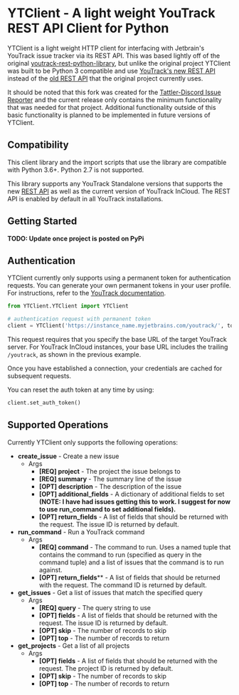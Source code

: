 # YTClient - A light weight YouTrack REST API Client for Python
YTClient is a light weight HTTP client for interfacing with Jetbrain's YouTrack issue tracker via its REST API. This was based
lightly off of the original [youtrack-rest-python-library](https://github.com/JetBrains/youtrack-rest-python-library), but 
unlike the original project YTClient was built to be Python 3 compatible and use [YouTrack's new REST API](https://www.jetbrains.com/help/youtrack/standalone/youtrack-rest-api-reference.html#youtrack-api-based-tools) 
instead of the [old REST API](https://www.jetbrains.com/help/youtrack/standalone/deprecated-rest-api-reference.html) that the original project currently uses.

It should be noted that this fork was created for the [Tattler-Discord Issue Reporter](https://github.com/JoshLee0915/Tattler-DiscordIssueReporter)
and the current release only contains the minimum functionality that was needed for that project. Additional functionality outside
of this basic functionality is planned to be implemented in future versions of YTClient.

## Compatibility
This client library and the import scripts that use the library are compatible with Python 3.6+. Python 2.7 is not supported.

This library supports any YouTrack Standalone versions that supports the new [REST API](https://www.jetbrains.com/help/youtrack/standalone/youtrack-rest-api-reference.html#youtrack-api-based-tools)
as well as the current version of YouTrack InCloud. The REST API is enabled by default in all YouTrack installations.

## Getting Started
**TODO: Update once project is posted on PyPi**

## Authentication
YTClient currently only supports using a permanent token for authentication requests. You can generate your own permanent 
tokens in your user profile. For instructions, refer to the [YouTrack documentation](https://www.jetbrains.com/help/youtrack/standalone/Manage-Permanent-Token.html#obtain-permanent-token).
```python
from YTClient.YTClient import YTClient

# authentication request with permanent token
client = YTClient('https://instance_name.myjetbrains.com/youtrack/', token='perm:abcdefghijklmn')
```
This request requires that you specify the base URL of the target YouTrack server. For YouTrack InCloud instances, your 
base URL includes the trailing `/youtrack`, as shown in the previous example.

Once you have established a connection, your credentials are cached for subsequent requests.

You can reset the auth token at any time by using:

```python
client.set_auth_token()
```

## Supported Operations
Currently YTClient only supports the following operations:
- **create_issue** - Create a new issue
   - Args
      - **[REQ] project** - The project the issue belongs to
      - **[REQ] summary** - The summary line of the issue
      - **[OPT] description** - The description of the issue
      - **[OPT] additional_fields** - A dictionary of additional fields to set **(NOTE: I have had issues getting this to work. I suggest
        for now to use run_command to set additional fields).**
      - **[OPT] return_fields** - A list of fields that should be returned with the request. The issue ID is returned by default.
- **run_command** - Run a YouTrack command
   - Args
      - **[REQ] command** - The command to run. Uses a named tuple that contains the command to run (specified as query in the command tuple) 
        and a list of issues that the command is to run against.
      - **[OPT] return_fields**** - A list of fields that should be returned with the request. The command ID is returned by default.
- **get_issues** - Get a list of issues that match the specified query
   - Args
      - **[REQ] query** - The query string to use
      - **[OPT] fields** - A list of fields that should be returned with the request. The issue ID is returned by default.
      - **[OPT] skip** - The number of records to skip
      - **[OPT] top** - The number of records to return
- **get_projects** - Get a list of all projects
   - Args
      - **[OPT] fields** - A list of fields that should be returned with the request. The project ID is returned by default.
      - **[OPT] skip** - The number of records to skip
      - **[OPT] top** - The number of records to return